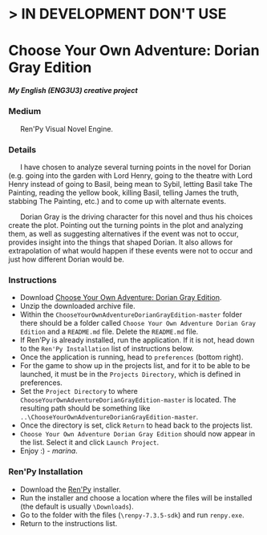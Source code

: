 # **> IN DEVELOPMENT DON'T USE**

# Choose Your Own Adventure: Dorian Gray Edition

##### *My English (ENG3U3) creative project*

### Medium
&nbsp;&nbsp;&nbsp;&nbsp;&nbsp;&nbsp;Ren'Py Visual Novel Engine.

### Details
&nbsp;&nbsp;&nbsp;&nbsp;&nbsp;&nbsp;I have chosen to analyze 
several turning points in the novel for Dorian (e.g. going 
into the garden with Lord Henry, going to the theatre with 
Lord Henry instead of going to Basil, being mean to Sybil, 
letting Basil take The Painting, reading the yellow book, 
killing Basil, telling James the truth, stabbing The 
Painting, etc.) and to come up with alternate events.

&nbsp;&nbsp;&nbsp;&nbsp;&nbsp;&nbsp;Dorian Gray is the 
driving character for this novel and thus his choices 
create the plot. Pointing out the turning points in the 
plot and analyzing them, as well as suggesting alternatives 
if the event was not to occur, provides insight into the 
things that shaped Dorian. It also allows for extrapolation 
of what would happen if these events were not to occur and 
just how different Dorian would be. 

### Instructions
* Download [Choose Your Own Adventure: Dorian Gray Edition](https://github.com/marinasemen0va/ChooseYourOwnAdventureDorianGrayEdition/archive/master.zip).
* Unzip the downloaded archive file.
* Within the ```ChooseYourOwnAdventureDorianGrayEdition-master``` folder there should be a folder called ```Choose Your Own Adventure Dorian Gray Edition``` and a ```README.md``` file. Delete the ```README.md``` file.
* If Ren'Py is already installed, run the application. If it is not, head down to the ```Ren'Py Installation``` list of instructions below.
* Once the application is running, head to ```preferences``` (bottom right).
* For the game to show up in the projects list, and for it to be able to be 
launched, it must be in the ```Projects Directory```, which is defined in 
preferences.
* Set the ```Project Directory``` to where ```ChooseYourOwnAdventureDorianGrayEdition-master``` 
is located. The resulting path should be something like ```..\ChooseYourOwnAdventureDorianGrayEdition-master```.
* Once the directory is set, click ```Return``` to head back to the projects list.
* ```Choose Your Own Adventure Dorian Gray Edition``` should now appear in the list. Select it and click ```Launch Project```.
* Enjoy :) - *marina*.

### Ren'Py Installation
* Download the [Ren'Py](https://www.renpy.org/dl/7.3.5/renpy-7.3.5-sdk.7z.exe) installer.
* Run the installer and choose a location where the files will be installed 
(the default is usually ```\Downloads```).
* Go to the folder with the files (```\renpy-7.3.5-sdk```) and run ```renpy.exe```.
* Return to the instructions list.

